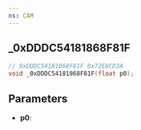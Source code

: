 ```yaml
---
ns: CAM
---
```

## _0xDDDC54181868F81F

```c
// 0xDDDC54181868F81F 0x72E8CD3A
void _0xDDDC54181868F81F(float p0);
```

## Parameters
* **p0**:
